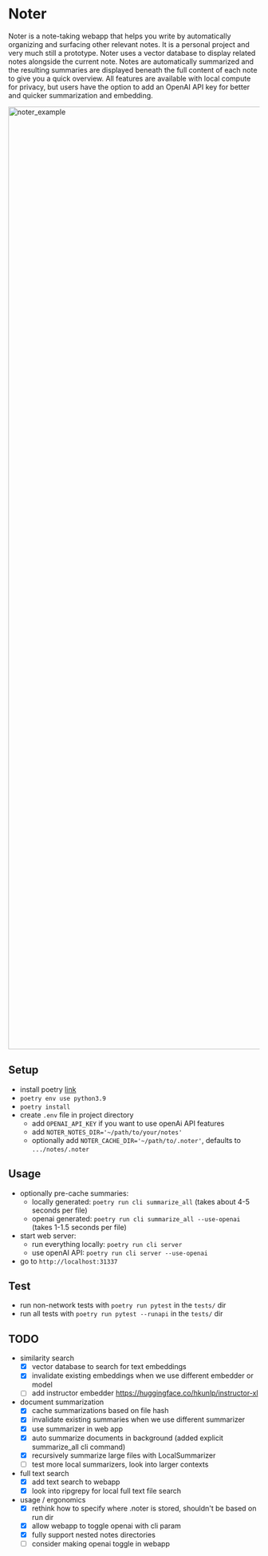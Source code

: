 # Noter

Noter is a note-taking webapp that helps you write by automatically organizing
and surfacing other relevant notes. It is a personal project and very much
still a prototype. Noter uses a vector database to display related notes
alongside the current note. Notes are automatically summarized and the
resulting summaries are displayed beneath the full content of each note to
give you a quick overview. All features are available with local compute for
privacy, but users have the option to add an OpenAI API key for better and
quicker summarization and embedding.

<img width="1888" alt="noter_example" src="https://github.com/y4le/noter/assets/6445097/57419615-72ba-4691-a588-5ab1c7b7c627">


## Setup
- install poetry [link](https://python-poetry.org/docs/)
- `poetry env use python3.9`
- `poetry install`
- create `.env` file in project directory
  - add `OPENAI_API_KEY` if you want to use openAi API features
  - add `NOTER_NOTES_DIR='~/path/to/your/notes'`
  - optionally add `NOTER_CACHE_DIR='~/path/to/.noter'`, defaults to `.../notes/.noter`

## Usage
- optionally pre-cache summaries:
  - locally generated: `poetry run cli summarize_all` (takes about 4-5 seconds per file)
  - openai generated: `poetry run cli summarize_all --use-openai` (takes 1-1.5 seconds per file)
- start web server:
  - run everything locally: `poetry run cli server`
  - use openAI API: `poetry run cli server --use-openai`
- go to `http://localhost:31337`

## Test
- run non-network tests with `poetry run pytest` in the `tests/` dir
- run all tests with `poetry run pytest --runapi` in the `tests/` dir

## TODO
- similarity search
  - [X] vector database to search for text embeddings
  - [X] invalidate existing embeddings when we use different embedder or model
  - [ ] add instructor embedder https://huggingface.co/hkunlp/instructor-xl
- document summarization
  - [X] cache summarizations based on file hash
  - [X] invalidate existing summaries when we use different summarizer
  - [X] use summarizer in web app
  - [X] auto summarize documents in background (added explicit summarize_all cli command)
  - [X] recursively summarize large files with LocalSummarizer
  - [ ] test more local summarizers, look into larger contexts
- full text search
  - [X] add text search to webapp
  - [X] look into ripgrepy for local full text file search
- usage / ergonomics
  - [X] rethink how to specify where .noter is stored, shouldn't be based on run dir
  - [X] allow webapp to toggle openai with cli param
  - [X] fully support nested notes directories
  - [ ] consider making openai toggle in webapp
